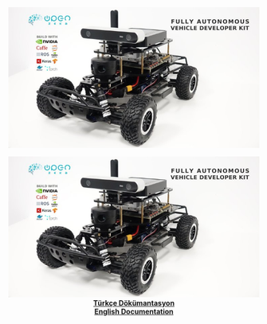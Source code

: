 
![logo](images/racecar_.jpg)
<p align="center">
  <img src="images/racecar_.jpg" /> 
  <b><a href="Dökümantasyon.md">Türkçe Dökümantasyon</a></b><br>
  <b><a href="Documentation.md">English Documentation</a></b>
</p>
